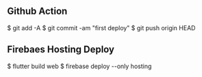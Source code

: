 ## Github Action

$ git add -A
$ git commit -am "first deploy"
$ git push origin HEAD

## Firebaes Hosting Deploy

$ flutter build web
$ firebase deploy --only hosting